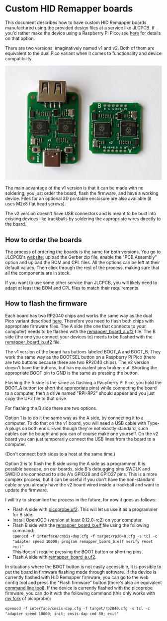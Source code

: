 # Custom HID Remapper boards

This document describes how to have custom HID Remapper boards manufactured using the provided design files at a service like JLCPCB. If you'd rather make the device using a Raspberry Pi Pico, see [here](../HARDWARE.md) for details on that option.

There are two versions, imaginatively named v1 and v2. Both of them are equivalent to the dual Pico variant when it comes to functionality and device compatibility.

![Custom HID Remapper boards](../images/custom-boards.jpg)

The main advantage of the v1 version is that it can be made with no soldering, you just order the board, flash the firmware, and have a working device. Files for an optional 3D printable enclosure are also available (it uses M2x8 flat head screws).

The v2 version doesn't have USB connectors and is meant to be built into existing devices like trackballs by soldering the appropriate wires directly to the board.

## How to order the boards

The process of ordering the boards is the same for both versions. You go to JLCPCB's [website](https://jlcpcb.com/), upload the Gerber zip file, enable the "PCB Assembly" option and upload the BOM and CPL files. All the options can be left at their default values. Then click through the rest of the process, making sure that all the components are in stock.

If you want to use some other service than JLCPCB, you will likely need to adapt at least the BOM and CPL files to match their requirements.

## How to flash the firmware

Each board has two RP2040 chips and works the same way as the dual Pico variant described [here](../HARDWARE.md). Therefore you need to flash both chips with appropriate firmware files. The A side (the one that connects to your computer) needs to be flashed with the [remapper\_board\_a.uf2](../firmware/remapper_board_a.uf2) file. The B side (the one you connect your devices to) needs to be flashed with the [remapper\_board\_b.uf2](../firmware/remapper_board_b.uf2) file.

The v1 version of the board has buttons labeled BOOT\_A and BOOT\_B. They work the same way as the BOOTSEL button on a Raspberry Pi Pico (there are two buttons because there are two RP2040 chips). The v2 version doesn't have the buttons, but has equivalent pins broken out. Shorting the appropriate BOOT pin to GND is the same as pressing the button.

Flashing the A side is the same as flashing a Raspberry Pi Pico, you hold the BOOT\_A button (or short the appropriate pins) while connecting the board to a computer, then a drive named "RPI-RP2" should appear and you just copy the UF2 file to that drive.

For flashing the B side there are two options.

Option 1 is to do it the same way as the A side, by connecting it to a computer. To do that on the v1 board, you will need a USB cable with Type-A plugs on both ends. Even though they're not exactly standard, such cables can be bought and you can of course make one yourself. On the v2 board you can just temporarily connect the USB lines from the board to a computer.

(Don't connect both sides to a host at the same time.)

Option 2 is to flash the B side using the A side as a programmer. It is possible because, on our boards, side B's debugging pins SWCLK and SWDIO are connected to side A's GPIO28 and GPIO27 pins. This is a more complex process, but it can be useful if you don't have the non-standard cable or you already have the v2 board wired inside a trackball and want to update the firmware.

I will try to streamline the process in the future, for now it goes as follows:

* Flash A side with [picoprobe.uf2](https://github.com/jfedor2/picoprobe/blob/master/picoprobe.uf2). This will let us use it as a programmer for B side.
* Install OpenOCD (version at least 0.12.0-rc2) on your computer.
* Flash B side with the [remapper\_board\_b.elf](../firmware/remapper_board_b.elf) file using the following command:<br>`openocd -f interface/cmsis-dap.cfg -f target/rp2040.cfg -s tcl -c "adapter speed 10000; program remapper_board_b.elf verify reset exit"`<br>This doesn't require pressing the BOOT button or shorting pins.
* Flash A side with [remapper\_board\_a.uf2](../firmware/remapper_board_a.uf2).

In situations where the BOOT button is not easily accessible, it is possible to put the board in firmware flashing mode through software. If the device is currently flashed with HID Remapper firmware, you can go to the web config tool and press the "Flash firmware" button (there's also an equivalent [command line tool](../config-tool/reset_into_bootsel.py)). If the device is currently flashed with the picoprobe firmware, you can do it with the following command (this only works with [my fork](https://github.com/jfedor2/picoprobe) of picoprobe):

`openocd -f interface/cmsis-dap.cfg -f target/rp2040.cfg -s tcl -c "adapter speed 10000; init; cmsis-dap cmd 80; exit"`
